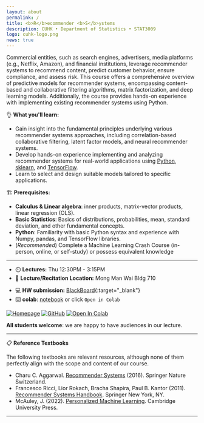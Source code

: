 ```yaml
---
layout: about
permalink: /
title: <b>R</b>ecommender <b>S</b>ystems
description: CUHK • Department of Statistics • STAT3009
logo: cuhk-logo.png
news: true
---
```


Commercial entities, such as search engines, advertisers, media platforms (e.g., Netflix, Amazon), and financial institutions, leverage recommender systems to recommend content, predict customer behavior, ensure compliance, and assess risk. This course offers a comprehensive overview of predictive models for recommender systems, encompassing content-based and collaborative filtering algorithms, matrix factorization, and deep learning models. Additionally, the course provides hands-on experience with implementing existing recommender systems using Python.

👌 **What you'll learn:**

- Gain insight into the fundamental principles underlying various recommender systems approaches, including correlation-based collaborative filtering, latent factor models, and neural recommender systems.
- Develop hands-on experience implementing and analyzing recommender systems for real-world applications using [Python](https://www.python.org/), [sklearn](https://scikit-learn.org/stable/), and [TensorFlow](https://www.tensorflow.org/).
- Learn to select and design suitable models tailored to specific applications.

🏗️ **Prerequisites:**

- **Calculus & Linear algebra**: inner products, matrix-vector products, linear regression (OLS).
- **Basic Statistics**: Basics of distributions, probabilities, mean, standard deviation, and other fundamental concepts.
- **Python**: Familiarity with basic Python syntax and experience with Numpy, pandas, and TensorFlow libraries.
- (*Recommended*) Complete a Machine Learning Crash Course (in-person, online, or self-study) or possess equivalent knowledge

***

- ⏲️ **Lectures:** Thu 12:30PM - 3:15PM
- 🎒 **Lecture/Recitation Location:** Mong Man Wai Bldg 710
<!-- - **Office Hours Location:** [Gates-Hillman Center 8228](https://goo.gl/maps/74vUj6uoaTTzYM937){:target="\_blank"} -->
<!-- - **Discussion:** [Piazza](https://piazza.com){:target="\_blank"} -->
- 💻 **HW submission:** [BlackBoard](https://blackboard.cuhk.edu.hk/){:target="\_blank"}
- ⌨️ **colab**: [notebook](https://colab.research.google.com/drive/1zDZdebMX_v-3H57Ar4_b8qkyKRs7cEqX?usp=sharing) or click `Open in Colab`

[![Homepage](https://img.shields.io/badge/homepage-blueviolet?logo=htmx)](https://www.bendai.org/CUHK-STAT3009/)
[![GitHub](https://img.shields.io/badge/Github-black.svg?logo=github)](https://github.com/statmlben/CUHK-STAT3009)
[![Open In Colab](https://colab.research.google.com/assets/colab-badge.svg)](https://colab.research.google.com/drive/16ZYCw19wTsPZt_tE05FEU1fTvQiOHcSS?usp=sharing)


**All students welcome**: we are happy to have audiences in our lecture.

***

📋 **Reference Textbooks** 

The following textbooks are relevant resources, although none of them perfectly align with the scope and content of our course.

- Charu C. Aggarwal. [Recommender Systems](https://doi.org/10.1007/978-3-319-29659-3) (2016). Springer Nature Switzerland.
- Francesco Ricci, Lior Rokach, Bracha Shapira, Paul B. Kantor (2011). [Recommender Systems Handbook](https://doi.org/10.1007/978-0-387-85820-3). Springer New York, NY.
- McAuley, J. (2022). [Personalized Machine Learning](https://cseweb.ucsd.edu/~jmcauley/pml/). Cambridge University Press.

***